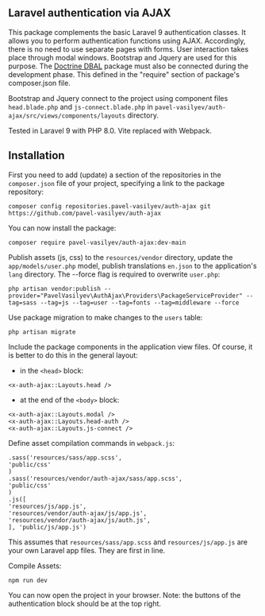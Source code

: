 ## Laravel authentication via AJAX

This package complements the basic Laravel 9 authentication classes. It allows you to perform authentication functions using AJAX. Accordingly, there is no need to use separate pages with forms. User interaction takes place through modal windows. Bootstrap and Jquery are used for this purpose. The [Doctrine DBAL](https://github.com/doctrine/dbal) package must also be connected during the development phase. This defined in the "require" section of package's composer.json file.

Bootstrap and Jquery connect to the project using component files `head.blade.php` and `js-connect.blade.php` in `pavel-vasilyev/auth-ajax/src/views/components/layouts` directory.

Tested in Laravel 9 with PHP 8.0. Vite replaced with Webpack.

## Installation

First you need to add (update) a section of the repositories in the `composer.json` file of your project, specifying a link to the package repository:

```shell
composer config repositories.pavel-vasilyev/auth-ajax git https://github.com/pavel-vasilyev/auth-ajax
```
You can now install the package:

```shell
composer require pavel-vasilyev/auth-ajax:dev-main
```

Publish assets (js, css) to the `resources/vendor` directory, update the `app/models/user.php` model, publish translations `en.json` to the application's `lang` directory. The --force flag is required to overwrite `user.php`:

```shell
php artisan vendor:publish --provider="PavelVasilyev\AuthAjax\Providers\PackageServiceProvider" --tag=sass --tag=js --tag=user --tag=fonts --tag=middleware --force
```

Use package migration to make changes to the `users` table:

```shell
php artisan migrate
```

Include the package components in the application view files. Of course, it is better to do this in the general layout:
- in the `<head>` block:
```shell
<x-auth-ajax::Layouts.head />
```
- at the end of the `<body>` block:
```shell
<x-auth-ajax::Layouts.modal />
<x-auth-ajax::Layouts.head-auth />
<x-auth-ajax::Layouts.js-connect />
```

Define asset compilation commands in `webpack.js`:

```shell
.sass('resources/sass/app.scss',
'public/css'
)
.sass('resources/vendor/auth-ajax/sass/app.scss',
'public/css'
)
.js([
'resources/js/app.js',
'resources/vendor/auth-ajax/js/app.js',
'resources/vendor/auth-ajax/js/auth.js',
], 'public/js/app.js')
```
This assumes that `resources/sass/app.scss` and `resources/js/app.js` are your own Laravel app files. They are first in line.

Compile Assets: 
```shell
npm run dev
```
You can now open the project in your browser. Note: the buttons of the authentication block should be at the top right.
